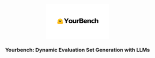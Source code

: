 <p align="center">
  <picture>
    <source media="(prefers-color-scheme: dark)" srcset="docs/assets/yourbench_banner_dark_mode.svg">
    <source media="(prefers-color-scheme: light)" srcset="docs/assets/yourbench_banner_light_mode.svg">
    <img alt="Yourbench Logo" src="docs/assets/yourbench_banner_light_mode.svg" width="200" style="max-width: 100%;">
  </picture>
</p>

<h3 align="center">Yourbench: Dynamic Evaluation Set Generation with LLMs</h3>